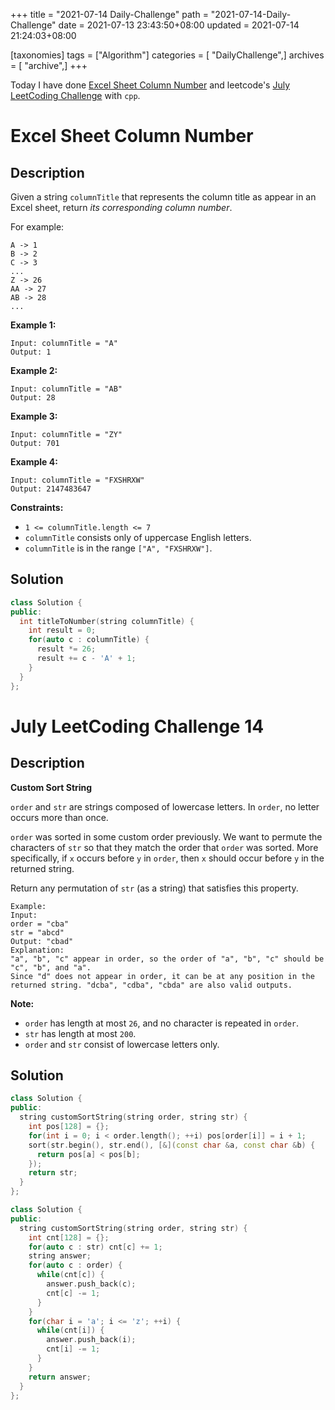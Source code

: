 +++
title = "2021-07-14 Daily-Challenge"
path = "2021-07-14-Daily-Challenge"
date = 2021-07-13 23:43:50+08:00
updated = 2021-07-14 21:24:03+08:00

[taxonomies]
tags = ["Algorithm"]
categories = [ "DailyChallenge",]
archives = [ "archive",]
+++

Today I have done [Excel Sheet Column Number](https://leetcode.com/problems/excel-sheet-column-number/description/) and leetcode's [July LeetCoding Challenge](https://leetcode.com/explore/challenge/card/july-leetcoding-challenge-2021/609/week-2-july-8th-july-14th/3813/) with `cpp`.

<!-- more -->

# Excel Sheet Column Number

## Description

Given a string `columnTitle` that represents the column title as appear in an Excel sheet, return *its corresponding column number*.

For example:

```
A -> 1
B -> 2
C -> 3
...
Z -> 26
AA -> 27
AB -> 28 
...
```

 

**Example 1:**

```
Input: columnTitle = "A"
Output: 1
```

**Example 2:**

```
Input: columnTitle = "AB"
Output: 28
```

**Example 3:**

```
Input: columnTitle = "ZY"
Output: 701
```

**Example 4:**

```
Input: columnTitle = "FXSHRXW"
Output: 2147483647
```

 

**Constraints:**

- `1 <= columnTitle.length <= 7`
- `columnTitle` consists only of uppercase English letters.
- `columnTitle` is in the range `["A", "FXSHRXW"]`.

## Solution

``` cpp
class Solution {
public:
  int titleToNumber(string columnTitle) {
    int result = 0;
    for(auto c : columnTitle) {
      result *= 26;
      result += c - 'A' + 1;
    }
  }
};
```

# July LeetCoding Challenge 14

## Description

**Custom Sort String**

`order` and `str` are strings composed of lowercase letters. In `order`, no letter occurs more than once.

`order` was sorted in some custom order previously. We want to permute the characters of `str` so that they match the order that `order` was sorted. More specifically, if `x` occurs before `y` in `order`, then `x` should occur before `y` in the returned string.

Return any permutation of `str` (as a string) that satisfies this property.

```
Example:
Input: 
order = "cba"
str = "abcd"
Output: "cbad"
Explanation: 
"a", "b", "c" appear in order, so the order of "a", "b", "c" should be "c", "b", and "a". 
Since "d" does not appear in order, it can be at any position in the returned string. "dcba", "cdba", "cbda" are also valid outputs.
```

 

**Note:**

- `order` has length at most `26`, and no character is repeated in `order`.
- `str` has length at most `200`.
- `order` and `str` consist of lowercase letters only.

## Solution

``` cpp
class Solution {
public:
  string customSortString(string order, string str) {
    int pos[128] = {};
    for(int i = 0; i < order.length(); ++i) pos[order[i]] = i + 1;
    sort(str.begin(), str.end(), [&](const char &a, const char &b) {
      return pos[a] < pos[b];
    });
    return str;
  }
};
```

``` cpp
class Solution {
public:
  string customSortString(string order, string str) {
    int cnt[128] = {};
    for(auto c : str) cnt[c] += 1;
    string answer;
    for(auto c : order) {
      while(cnt[c]) {
        answer.push_back(c);
        cnt[c] -= 1;
      }
    }
    for(char i = 'a'; i <= 'z'; ++i) {
      while(cnt[i]) {
        answer.push_back(i);
        cnt[i] -= 1;
      }
    }
    return answer;
  }
};
```
